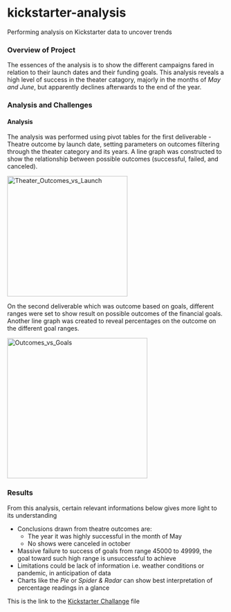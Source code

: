 # kickstarter-analysis
Performing analysis on Kickstarter data to uncover trends

### Overview of Project
The essences of the analysis is to show the different campaigns fared in relation to their launch dates and their funding goals. This analysis reveals a high level of success in the theater catagory, majorly in the months of *May and June*, but apparently declines afterwards to the end of the year.

### Analysis and Challenges
#### Analysis
The analysis was performed using pivot tables for the first deliverable - Theatre outcome by launch date, setting parameters on outcomes filtering through the theater category and its years. A line graph was constructed to show the relationship between possible outcomes (successful, failed, and canceled). 

<img width="278" alt="Theater_Outcomes_vs_Launch" src="https://user-images.githubusercontent.com/78067427/126915558-d00e5005-6744-4aec-9260-b441a7eeb779.png">

On the second deliverable which was outcome based on goals, different ranges were set to show result on possible outcomes of the financial goals. Another line graph was created to reveal percentages on the outcome on the different goal ranges.

<img width="324" alt="Outcomes_vs_Goals" src="https://user-images.githubusercontent.com/78067427/126915566-b8195656-7159-4f3f-b5cf-b86ec64fbe0b.png">

### Results
From this analysis, certain relevant informations below gives more light to its understanding 
- Conclusions drawn from theatre outcomes are: 
  - The year it was highly successful in the month of May
  - No shows were canceled in october
- Massive failure to success of goals from range 45000 to 49999, the goal toward such high range is unsuccessful to achieve
- Limitations could be lack of information i.e. weather conditions or pandemic, in anticipation of data
- Charts like the *Pie* or *Spider & Radar* can show best interpretation of percentage readings in a glance

This is the link to the [Kickstarter Challange](https://github.com/Onejledonlala/kickstarter-analysis/blob/main/Kickstarter_Challenge.xlsx?raw=true) file
